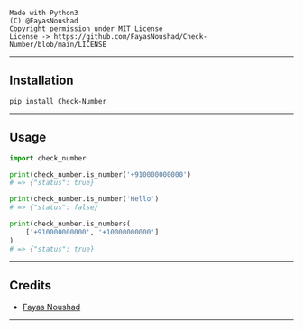 ```
Made with Python3
(C) @FayasNoushad
Copyright permission under MIT License
License -> https://github.com/FayasNoushad/Check-Number/blob/main/LICENSE
```

---

## Installation

```
pip install Check-Number
```

---

## Usage

```py
import check_number

print(check_number.is_number('+910000000000')
# => {"status": true}

print(check_number.is_number('Hello')
# => {"status": false}

print(check_number.is_numbers(
    ['+910000000000', '+10000000000']
)
# => {"status": true}
```

---

## Credits

- [Fayas Noushad](https://github.com/FayasNoushad)

---
